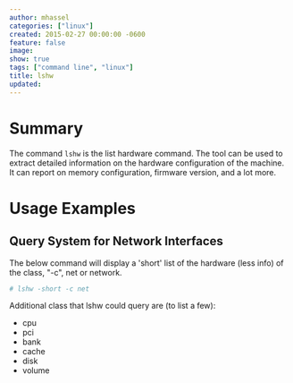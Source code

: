 ```yaml
---
author: mhassel
categories: ["linux"]
created: 2015-02-27 00:00:00 -0600
feature: false
image:
show: true
tags: ["command line", "linux"]
title: lshw
updated:
---
```

# Summary

The command `lshw` is the list hardware command. The tool can be used to extract
detailed information on the hardware configuration of the machine. It can
report on memory configuration, firmware version, and a lot more.

# Usage Examples

## Query System for Network Interfaces

The below command will display a 'short' list of the hardware (less info) of
the class, "-c", net or network.

```sh
# lshw -short -c net
```

Additional class that lshw could query are (to list a few):

  * cpu
  * pci
  * bank
  * cache
  * disk
  * volume
